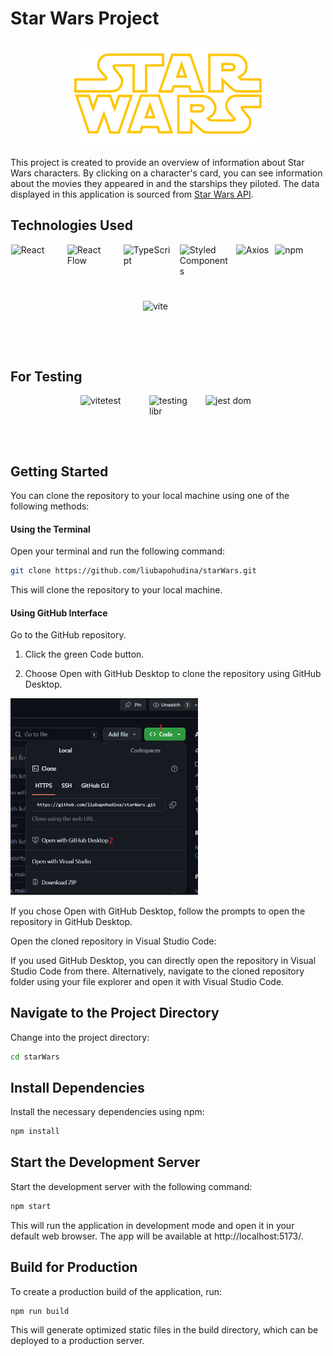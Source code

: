 # Star Wars Project

<div style="text-align: center;">
  <img src="src/assets/logo.webp" alt="Project Logo" width="300" />
</div>

This project is created to provide an overview of information about Star Wars characters. By clicking on a character's card, you can see information about the movies they appeared in and the starships they piloted. The data displayed in this application is sourced from [Star Wars API](http://sw-api.starnavi.io).

## Technologies Used

<div style="display: flex; flex-wrap: wrap; justify-content: center; gap: 10px;">
  <img src="https://th.bing.com/th/id/OIP.IoCLrnfGa9GzPimOovQyDgHaGc?rs=1&pid=ImgDetMain" alt="React" width="80" height="80"/>
  <img src="https://media.licdn.com/dms/image/D4E05AQGTNQs2XiVFCg/videocover-high/0/1699350316713?e=2147483647&v=beta&t=Ee26AJOJaFleznUGsItIQEfyPJ47YgevzO3XaKWhfQ4" alt="React Flow" width="80" height="80"/>
  <img src="https://upload.wikimedia.org/wikipedia/commons/thumb/4/4c/Typescript_logo_2020.svg/1200px-Typescript_logo_2020.svg.png" alt="TypeScript" width="80" height="80"/>
  <img src="https://storage.googleapis.com/zenn-user-upload/topics/77ccd3a252.png" alt="Styled Components" width="80" height="80"/>
  <img src="https://th.bing.com/th/id/OIP.DVHcjMJMDJ1WeFBAWGKLLgHaF7?rs=1&pid=ImgDetMain" alt="Axios" wwidth="80" height="80"/>
  <img src="https://th.bing.com/th/id/OIP.F6yFxHdBGTXHVGrHOk3kggHaHa?rs=1&pid=ImgDetMain" alt="npm" width="80" height="80"/>
  <img src="https://img-blog.csdnimg.cn/dd7e16c42c934a9382f395bf2fb9582e.png?x-oss-process=image/resize,m_fixed,h_224,w_224" alt="vite" width="80" height="80"/>
</div>

  ## For Testing
<div style="display: flex; flex-wrap: wrap; justify-content: center; gap: 10px;">
  <img src="https://habrastorage.org/getpro/habr/upload_files/f70/d80/5ba/f70d805ba22c5c0a8d89a3514e3b56dd.png" alt="vitetest" width="100" height="80"/>
  <img src="https://th.bing.com/th/id/OIP.ijyb00weKCmmXg76VqtJ8wAAAA?rs=1&pid=ImgDetMain" alt="testing libr" width="80" height="80"/>
  <img src="https://raw.githubusercontent.com/testing-library/jest-dom/master/other/owl.png" alt="jest dom" width="80" height="80"/>
</div>
</div>


## Getting Started

You can clone the repository to your local machine using one of the following methods:

#### Using the Terminal

Open your terminal and run the following command:

```bash
git clone https://github.com/liubapohudina/starWars.git
```

This will clone the repository to your local machine.


#### Using GitHub Interface
Go to the GitHub repository.


1. Click the green Code button.


2. Choose Open with GitHub Desktop to clone the repository using GitHub Desktop.

<img src="src/assets/read.png" alt="Project Logo" width="300" />





If you chose Open with GitHub Desktop, follow the prompts to open the repository in GitHub Desktop.

Open the cloned repository in Visual Studio Code:

If you used GitHub Desktop, you can directly open the repository in Visual Studio Code from there.
Alternatively, navigate to the cloned repository folder using your file explorer and open it with Visual Studio Code.


## Navigate to the Project Directory

Change into the project directory:

```bash
cd starWars
```

## Install Dependencies

Install the necessary dependencies using npm:

```bash
npm install
```
## Start the Development Server

Start the development server with the following command:

```bash
npm start
```
This will run the application in development mode and open it in your default web browser. The app will be available at http://localhost:5173/.

## Build for Production

To create a production build of the application, run:

```bash
npm run build
```
This will generate optimized static files in the build directory, which can be deployed to a production server.

